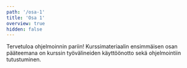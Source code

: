 ```yaml
---
path: '/osa-1'
title: 'Osa 1'
overview: true
hidden: false
---
```


Tervetuloa ohjelmoinnin pariin! Kurssimateriaalin ensimmäisen osan pääteemana on kurssin työvälineiden käyttöönotto sekä ohjelmointiin tutustuminen.

<pages-in-this-section></pages-in-this-section>

<exercises-in-this-section></exercises-in-this-section>
